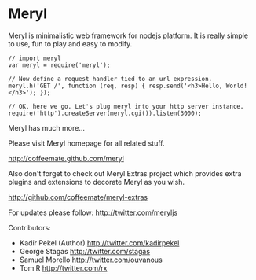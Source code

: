 Meryl
=====

Meryl is minimalistic web framework for nodejs platform.
It is really simple to use, fun to play and easy to modify.

	// import meryl
	var meryl = require('meryl');
	
	// Now define a request handler tied to an url expression.
	meryl.h('GET /', function (req, resp) { resp.send('<h3>Hello, World!</h3>'); });
	
	// OK, here we go. Let's plug meryl into your http server instance.
	require('http').createServer(meryl.cgi()).listen(3000);

Meryl has much more...

Please visit Meryl homepage for all related stuff.

<http://coffeemate.github.com/meryl>

Also don't forget to check out Meryl Extras project which provides extra plugins
and extensions to decorate Meryl as you wish.

<http://github.com/coffeemate/meryl-extras>

For updates please follow: <http://twitter.com/meryljs>

Contributors:

 * Kadir Pekel (Author) <http://twitter.com/kadirpekel>
 * George Stagas <http://twitter.com/stagas>
 * Samuel Morello <http://twitter.com/ouvanous>
 * Tom R <http://twitter.com/rx>

